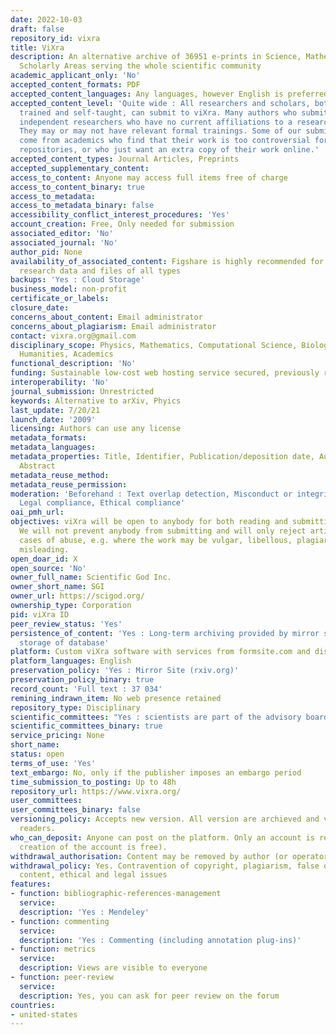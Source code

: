 ```yaml
---
date: 2022-10-03
draft: false
repository_id: vixra
title: ViXra
description: An alternative archive of 36951 e-prints in Science, Mathematics & Other
  Scholarly Areas serving the whole scientific community
academic_applicant_only: 'No'
accepted_content_formats: PDF
accepted_content_languages: Any languages, however English is preferred
accepted_content_level: 'Quite wide : All researchers and scholars, both formally
  trained and self-taught, can submit to viXra. Many authors who submit to viXra are
  independent researchers who have no current affiliations to a research institution.
  They may or may not have relevant formal trainings. Some of our submissions also
  come from academics who find that their work is too controversial for the mainstream
  repositories, or who just want an extra copy of their work online.'
accepted_content_types: Journal Articles, Preprints
accepted_supplementary_content:
access_to_content: Anyone may access full items free of charge
access_to_content_binary: true
access_to_metadata:
access_to_metadata_binary: false
accessibility_conflict_interest_procedures: 'Yes'
account_creation: Free, Only needed for submission
associated_editor: 'No'
associated_journal: 'No'
author_pid: None
availability_of_associated_content: Figshare is highly recommended for sharing of
  research data and files of all types
backups: 'Yes : Cloud Storage'
business_model: non-profit
certificate_or_labels:
closure_date:
concerns_about_content: Email administrator
concerns_about_plagiarism: Email administrator
contact: vixra.org@gmail.com
disciplinary_scope: Physics, Mathematics, Computational Science, Biology, Chemistry,
  Humanities, Academics
functional_description: 'No'
funding: Sustainable low-cost web hosting service secured, previously run on donations
interoperability: 'No'
journal_submission: Unrestricted
keywords: Alternative to arXiv, Phyics
last_update: 7/20/21
launch_date: '2009'
licensing: Authors can use any license
metadata_formats:
metadata_languages:
metadata_properties: Title, Identifier, Publication/deposition date, Author name(s),
  Abstract
metadata_reuse_method:
metadata_reuse_permission:
moderation: 'Beforehand : Text overlap detection, Misconduct or integrity checks,
  Legal compliance, Ethical compliance'
oai_pmh_url:
objectives: viXra will be open to anybody for both reading and submitting articles.
  We will not prevent anybody from submitting and will only reject articles in extreme
  cases of abuse, e.g. where the work may be vulgar, libellous, plagiaristic or dangerously
  misleading.
open_doar_id: X
open_source: 'No'
owner_full_name: Scientific God Inc.
owner_short_name: SGI
owner_url: https://scigod.org/
ownership_type: Corporation
pid: viXra ID
peer_review_status: 'Yes'
persistence_of_content: 'Yes : Long-term archiving provided by mirror site and cloud
  storage of database'
platform: Custom viXra software with services from formsite.com and disqus.com
platform_languages: English
preservation_policy: 'Yes : Mirror Site (rxiv.org)'
preservation_policy_binary: true
record_count: 'Full text : 37 034'
remining_indrawn_item: No web presence retained
repository_type: Disciplinary
scientific_committees: "Yes : scientists are part of the advisory board .\n\n"
scientific_committees_binary: true
service_pricing: None
short_name:
status: open
terms_of_use: 'Yes'
text_embargo: No, only if the publisher imposes an embargo period
time_submission_to_posting: Up to 48h
repository_url: https://www.vixra.org/
user_committees:
user_committees_binary: false
versioning_policy: Accepts new version. All version are archieved and visible for
  readers.
who_can_deposit: Anyone can post on the platform. Only an account is required ( The
  creation of the account is free).
withdrawal_authorisation: Content may be removed by author (or operator/owner)
withdrawal_policy: Yes. Contravention of copyright, plagiarism, false or inaccurate
  content, ethical and legal issues
features:
- function: bibliographic-references-management
  service:
  description: 'Yes : Mendeley'
- function: commenting
  service:
  description: 'Yes : Commenting (including annotation plug-ins)'
- function: metrics
  service:
  description: Views are visible to everyone
- function: peer-review
  service:
  description: Yes, you can ask for peer review on the forum
countries:
- united-states
---
```



